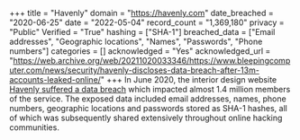 +++
title = "Havenly"
domain = "https://havenly.com"
date_breached = "2020-06-25"
date = "2022-05-04"
record_count = "1,369,180"
privacy = "Public"
Verified = "True"
hashing = ["SHA-1"]
breached_data = ["Email addresses", "Geographic locations", "Names", "Passwords", "Phone numbers"]
categories = []
acknowledged = "Yes"
acknowledged_url = "https://web.archive.org/web/20211020033346/https://www.bleepingcomputer.com/news/security/havenly-discloses-data-breach-after-13m-accounts-leaked-online/"
+++
In June 2020, the interior design website <a href="https://www.bleepingcomputer.com/news/security/hacker-leaks-386-million-user-records-from-18-companies-for-free/" target="_blank" rel="noopener">Havenly suffered a data breach</a> which impacted almost 1.4 million members of the service. The exposed data included email addresses, names, phone numbers, geographic locations and passwords stored as SHA-1 hashes, all of which was subsequently shared extensively throughout online hacking communities.
